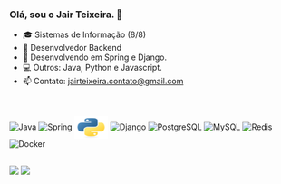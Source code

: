 ### Olá, sou o Jair Teixeira. 👋

- 🎓 Sistemas de Informação (8/8)
- 🔭 Desenvolvedor Backend
- 🌱 Desenvolvendo em Spring e Django.
- 💻 Outros: Java, Python e Javascript.
- 📫 Contato: jairteixeira.contato@gmail.com

##

<div style="display: inline_block"><br>
  <img align="center" alt="Java" height="40" width="60" src="https://cdn.jsdelivr.net/gh/devicons/devicon/icons/java/java-original.svg">
  <img align="center" alt="Spring" height="40" width="60" src="https://cdn.jsdelivr.net/gh/devicons/devicon/icons/spring/spring-original.svg">
  <img align="center" alt="Python" height="40" width="60" src="https://raw.githubusercontent.com/devicons/devicon/master/icons/python/python-original.svg">
  <img align="center" alt="Django" height="40" width="60" src="https://cdn.jsdelivr.net/gh/devicons/devicon/icons/django/django-plain.svg">
  <img align="center" alt="PostgreSQL" height="40" width="60" src="https://cdn.jsdelivr.net/gh/devicons/devicon/icons/postgresql/postgresql-original.svg">  
  <img align="center" alt="MySQL" height="40" width="60" src="https://cdn.jsdelivr.net/gh/devicons/devicon/icons/mysql/mysql-original.svg">
  <img align="center" alt="Redis" height="40" width="60" src="https://cdn.jsdelivr.net/gh/devicons/devicon/icons/redis/redis-original.svg">
  <img align="center" alt="Docker" height="40" width="60" src="https://cdn.jsdelivr.net/gh/devicons/devicon/icons/docker/docker-original.svg">
</div> 

##
<!--
<div align="center">
  <a href="https://github.com/JairTex">
  <img height="180em" src="https://github-readme-stats.vercel.app/api?username=JairTex&&show_icons=true&include_all_commits=true&count_private=true&theme=algolia"/>
  <img height="180em" src="https://github-readme-stats.vercel.app/api/top-langs/?username=JairTex&layout=compact&langs_count=7&theme=algolia"/>
</div>
-->
##
  
<div>
  <a href="https://www.linkedin.com/in/jair-teixeira-99286318a/" target="_blank"><img src="https://img.shields.io/badge/-LinkedIn-%230077B5?style=for-the-badge&logo=linkedin&logoColor=white" target="_blank"></a> 
  <a href = "mailto:jairteixeira.contato@gmail.com"><img src="https://img.shields.io/badge/Gmail-D14836?style=for-the-badge&logo=gmail&logoColor=white" target="_blank"></a>
</div>
